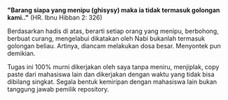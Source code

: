**"Barang siapa yang menipu (ghisysy) maka ia tidak termasuk golongan kami.."** (HR. Ibnu Hibban 2: 326)

Berdasarkan hadis di atas, berarti setiap orang yang menipu, berbohong, berbuat curang, mengelabui dikatakan oleh Nabi bukanlah termasuk golongan beliau. Artinya, diancam melakukan dosa besar. Menyontek pun demikian.

Tugas ini 100% murni dikerjakan oleh saya tanpa meniru, menjiplak, copy paste dari mahasiswa lain dan dikerjakan dengan waktu yang tidak bisa dibilang singkat. Segala bentuk kemiripan dengan mahasiswa lain bukan tanggung jawab pemilik repository.
